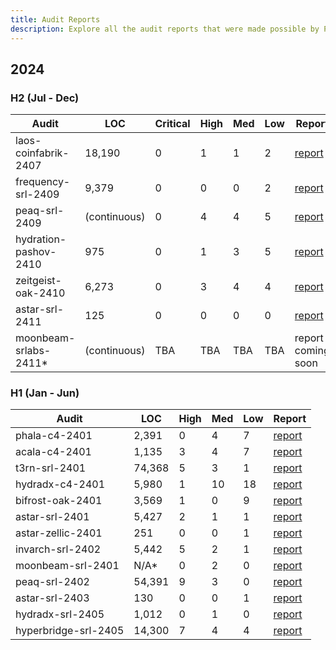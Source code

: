 ```yaml
---
title: Audit Reports
description: Explore all the audit reports that were made possible by PAL
---
```


## 2024

### H2 (Jul - Dec)

| Audit                  | LOC          | Critical | High | Med | Low | Report                                                  |
|------------------------|--------------|----------|------|-----|-----|---------------------------------------------------------|
| laos-coinfabrik-2407   | 18,190       | 0        | 1    | 1   | 2   | [report](/audit_reports/24h2/laos-coinfabrik-2407.pdf)  |
| frequency-srl-2409     | 9,379        | 0        | 0    | 0   | 2   | [report](/audit_reports/24h2/frequency-srl-2409.pdf)    |
| peaq-srl-2409          | (continuous) | 0        | 4    | 4   | 5   | [report](/audit_reports/24h2/peaq-srl-2409.pdf)         |
| hydration-pashov-2410  | 975          | 0        | 1    | 3   | 5   | [report](/audit_reports/24h2/hydration-pashov-2410.pdf) |
| zeitgeist-oak-2410     | 6,273        | 0        | 3    | 4   | 4   | [report](/audit_reports/24h2/zeitgeist-oak-2410.pdf)    |
| astar-srl-2411         | 125          | 0        | 0    | 0   | 0   | [report](/audit_reports/24h2/astar-srl-2411.pdf)        |
| moonbeam-srlabs-2411\* | (continuous) | TBA      | TBA  | TBA | TBA | report coming soon                                      |

### H1 (Jan - Jun)

| Audit                | LOC    | High | Med | Low | Report                                                 |
|----------------------|--------|------|-----|-----|--------------------------------------------------------|
| phala-c4-2401        | 2,391  | 0    | 4   | 7   | [report](/audit_reports/24h1/phala-c4-2401.pdf)        |
| acala-c4-2401        | 1,135  | 3    | 4   | 7   | [report](/audit_reports/24h1/acala-c4-2401.pdf)        |
| t3rn-srl-2401        | 74,368 | 5    | 3   | 1   | [report](/audit_reports/24h1/t3rn-srl-2401.pdf)        |
| hydradx-c4-2401      | 5,980  | 1    | 10  | 18  | [report](/audit_reports/24h1/hydradx-c4-2401.pdf)      |
| bifrost-oak-2401     | 3,569  | 1    | 0   | 9   | [report](/audit_reports/24h1/bifrost-oak-2401.pdf)     |
| astar-srl-2401       | 5,427  | 2    | 1   | 1   | [report](/audit_reports/24h1/astar-srl-2401.pdf)       |
| astar-zellic-2401    | 251    | 0    | 0   | 1   | [report](/audit_reports/24h1/astar-zellic-2401.pdf)    |
| invarch-srl-2402     | 5,442  | 5    | 2   | 1   | [report](/audit_reports/24h1/invarch-srl-2402.pdf)     |
| moonbeam-srl-2401    | N/A\*  | 0    | 2   | 0   | [report](/audit_reports/24h1/moonbeam-srl-2401.pdf)    |
| peaq-srl-2402        | 54,391 | 9    | 3   | 0   | [report](/audit_reports/24h1/peaq-srl-2402.pdf)        |
| astar-srl-2403       | 130    | 0    | 0   | 1   | [report](/audit_reports/24h1/astar-srl-2403.pdf)       |
| hydradx-srl-2405     | 1,012  | 0    | 1   | 0   | [report](/audit_reports/24h1/hydradx-srl-2405.pdf)     |
| hyperbridge-srl-2405 | 14,300 | 7    | 4   | 4   | [report](/audit_reports/24h1/hyperbridge-srl-2405.pdf) |
